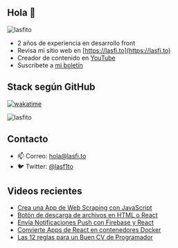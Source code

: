 
## Hola 👋

 
<img src="https://komarev.com/ghpvc/?username=lasfito&label=Profile%20views&color=0e75b6&style=flat" alt="lasfito" /> 



  - 2 años de experiencia en desarrollo front
  - Revisa mi sitio web en [https://lasfi.to](https://lasfi.to)
  - Creador de contenido en [YouTube](https://www.youtube.com/channel/UCwfeUZwjfNsIFqFURiqkLSw)
  - Suscríbete a <a href="http://s.1-2-3.dev"  target="_blank"> mi boletín </a>





<!-- Estadísticas

[![Lasfitos's GitHub stats](https://github-readme-stats.vercel.app/api?username=lasfito&hide=prs,issues,contribs&count_private=true&show_icons=true&theme=vue_dark&locale=es&hide_title=false&include_all_commits=true&custom_title=numericos)](https://github.com/anuraghazra/github-readme-stats)
-->

 
  

## Stack según GitHub
[![wakatime](https://wakatime.com/badge/user/5f64052e-88c6-4b16-a87a-e9f52142e69a.svg)](https://wakatime.com/@5f64052e-88c6-4b16-a87a-e9f52142e69a)




<img align="center" src="https://github-readme-stats.vercel.app/api/top-langs?username=lasfito&show_icons=true&hide=html&locale=es&layout=compact&custom_title=" alt="lasfito" /> 




## Contacto

- 📫 Correo: <a href='mailto:hola@lasfi.to '> hola@lasfi.to</a>
- 🐦 Twitter: <a href="https://twitter.com/lasf1to" target="blank"> @lasf1to</a>


## Videos recientes
<!-- BLOG-POST-LIST:START -->
- [Crea una App de Web Scraping con JavaScript](https://www.youtube.com/watch?v=OX2LQRP82lk)
- [Botón de descarga de archivos en HTML o React](https://www.youtube.com/watch?v=nb4vZqjG4Kg)
- [Envía Notificaciones Push con Firebase y React](https://www.youtube.com/watch?v=KfyAuuujWAg)
- [Convierte Apps de React en contenedores Docker](https://www.youtube.com/watch?v=vxE3xMgtZaM)
- [Las 12 reglas para un Buen CV de Programador](https://www.youtube.com/watch?v=p7oq6cNmrvw)
<!-- BLOG-POST-LIST:END -->











  
